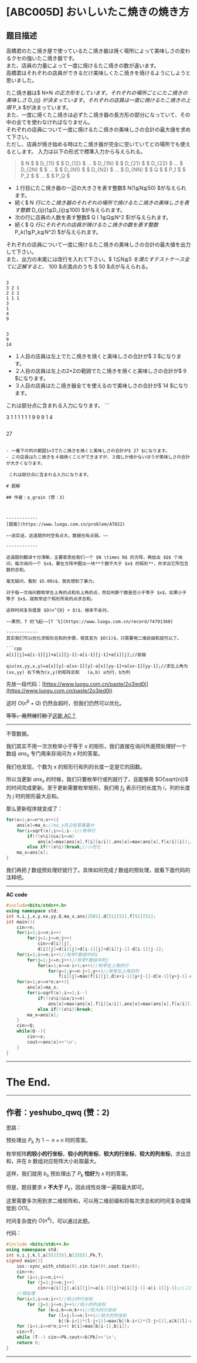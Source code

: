 # [ABC005D] おいしいたこ焼きの焼き方

## 题目描述

[problemUrl]: https://atcoder.jp/contests/abc005/tasks/abc005_4

高橋君のたこ焼き屋で使っているたこ焼き器は焼く場所によって美味しさの変わるクセの強いたこ焼き器です。  
 また、店員の力量によって一度に焼けるたこ焼きの数が違います。  
 高橋君はそれぞれの店員ができるだけ美味しくたこ焼きを焼けるようにしようと思いました。  
  
 たこ焼き器は$ N×N $の正方形をしています。  
 それぞれの場所ごとにたこ焼きの美味しさ$ D_{ij} $が決まっています。  
 それぞれの店員は一度に焼けるたこ焼きの上限$ P_k $が決まっています。  
 また、一度に焼くたこ焼きは必ずたこ焼き器の長方形の部分になっていて、その中の全てを使わなければなりません。  
 それぞれの店員について一度に焼けるたこ焼きの美味しさの合計の最大値を求めて下さい。  
 ただし、店員が焼き始める時はたこ焼き器が完全に空いていてどの場所でも使えるとします。 入力は以下の形式で標準入力から与えられる。

> $ N $ $ D_{11} $ $ D_{12} $ ... $ D_{1N} $ $ D_{21} $ $ D_{22} $ ... $ D_{2N} $ $ ... $ $ D_{N1} $ $ D_{N2} $ ... $ D_{NN} $ $ Q $ $ P_1 $ $ P_2 $ $ ... $ $ P_Q $

- １行目にたこ焼き器の一辺の大きさを表す整数$ N(1≦N≦50) $が与えられます。
- 続く$ N $行にたこ焼き器のそれぞれの場所で焼けるたこ焼きの美味しさを表す整数$ D_{ij}(1≦D_{ij}≦100) $が与えられます。
- 次の行に店員の人数を表す整数$ Q $($ 1≦Q≦N^2 $)が与えられます。
- 続く$ Q $行にそれぞれの店員が焼けるたこ焼きの数を表す整数$ P_k(1≦P_k≦N^2) $が与えられます。
 
 それぞれの店員について一度に焼けるたこ焼きの美味しさの合計の最大値を出力して下さい。  
また、出力の末尾には改行を入れて下さい。$ 1≦N≦5 $を満たすテストケース全てに正解すると、$ 100 $点満点のうち $ 50 $点が与えられる。

 ```

3
3 2 1
2 2 1
1 1 1
3
1
4
9
```

 ```

3
9
14
```

- １人目の店員は左上でたこ焼きを焼くと美味しさの合計が$ 3 $になります。
- ２人目の店員は左上の2×2の範囲でたこ焼きを焼くと美味しさの合計が$ 9 $になります。
- ３人目の店員はたこ焼き器全てを使えるので美味しさの合計が$ 14 $になります。
 
 これは部分点に含まれる入力になります。 ```

3
1 1 1
1 1 1
9 9 9
1
4
```

 ```

27
```

- 一番下の列の範囲1×3でたこ焼きを焼くと美味しさの合計が$ 27 $になります。
- この店員はたこ焼きを４個焼くことができますが、３個しか焼かないほうが美味しさの合計が大きくなります。
 
 これは部分点に含まれる入力になります。

# 题解

## 作者：a_grain (赞：3)



------------
[题面](https://www.luogu.com.cn/problem/AT822)

~~说实话，这道题的时空有点大，数据也有点弱。~~

------------

这道题的翻译十分清晰，主要意思给我们一个 $N \times N$ 的方阵，再给出 $Q$ 个询问，每次询问一个 $x$，要在方阵中圈出一块**个数不大于 $x$ 的矩形**，并求出它所包含数的总和。

毫无疑问，看到 $5.00s$，我先想到了暴力。

对于每一次询问都枚举左上角的点和右上角的点，然后判断个数是否小于等于 $x$，如果小于等于 $x$，就枚举这个矩形所有的点求总和。

这样时间复杂度是 $O(n^{8} + Q)$，根本不会对。

~~果然，T 的飞起~~[T 飞](https://www.luogu.com.cn/record/74791360)

------------
其实我们可以优化求矩形总和的步骤，使其变为 $O(1)$，只需要用二维前缀和就可以了。

```cpp
a[i][j]=a[i-1][j]+a[i][j-1]-a[i-1][j-1]+a[i][j];//前缀

qiu(xx,yy,x,y)=a[x][y]-a[xx-1][y]-a[x][yy-1]+a[xx-1][yy-1];//求左上角为(xx,yy) 右下角为(x,y)的矩阵总和   (a,b) a为行，b为列
```

先放一段代码：[https://www.luogu.com.cn/paste/2o3ied0j](https://www.luogu.com.cn/paste/2o3ied0j)

这时 $O(n^{6}+Q)$ 仍然会超时，但我们仍然可以优化。

~~等等，竟然被打脸了~~[这能 AC？](https://www.luogu.com.cn/record/74791550)

------------
不管数据。

我们其实不用一次次枚举小于等于 $x$ 的矩形，我们直接在询问外面预处理好一个数组 $ans_x$ 专门用来存询问为 $x$ 时的答案。

我们也发现，个数为 $x$ 的矩形行和列的长度一定是它的因数。

所以当更新 $ans_x$ 的时候，我们只要枚举行或列就行了，且能够用 $O(\sqrt{n})$ 的时间完成更新。至于更新需要枚举矩形，我们用 $f_{ij}$ 表示行的长度为 $i$，列的长度为 $j$ 时的矩形最大总和。

那么更新程序就变成了：
```cpp
for(x=1;x<=n*n;x++){
	ans[x]=ma_x;//ma_x存之前答案最大
	for(i=sqrt(x);i>=1;i--)//枚举行
		if(!(x%i)&&x/i<=n)
			ans[x]=max(ans[x],f[i][x/i]),ans[x]=max(ans[x],f[x/i][i]);//与两种情况求最大
		else if(!(x%i))break;//小优化
	ma_x=ans[x];
}
```
我们再把 $f$ 数组预处理好就行了。具体如何完成 $f$ 数组的预处理，就看下面代码的注释吧。

------------
**AC code**
```cpp
#include<bits/stdc++.h>
using namespace std;
int n,i,j,x,y,xx,yy,Q,ma_x,ans[2501],d[51][51],f[51][51];
int main(){
	cin>>n;
	for(i=1;i<=n;i++)
		for(j=1;j<=n;j++)
			cin>>d[i][j],
			d[i][j]=d[i][j]+d[i-1][j]+d[i][j-1]-d[i-1][j-1];
	for(i=1;i<=n;i++)//枚举f数组中的i 
		for(j=1;j<=n;j++)//枚举f数组中的j 
			for(x=1;x<=n-i+1;x++)//枚举左上角的行 
				for(y=1;y<=n-j+1;y++)//枚举左上角的列 
					f[i][j]=max(f[i][j],d[x+i-1][y+j-1]-d[x-1][y+j-1]-d[x+i-1][y-1]+d[x-1][y-1]);//x+i-1为右下角的行，y+j-1为右下角的列，这边不用枚举 
	for(x=1;x<=n*n;x++){
		ans[x]=ma_x;
		for(i=sqrt(x);i>=1;i--)
			if(!(x%i)&&x/i<=n)
				ans[x]=max(ans[x],f[i][x/i]),ans[x]=max(ans[x],f[x/i][i]);
			else if(!(x%i))break;
		ma_x=ans[x];
	}
	cin>>Q;
	while(Q--){
		cin>>x;
		cout<<ans[x]<<'\n';
	}
}
```


------------
# The End.


---

## 作者：yeshubo_qwq (赞：2)

思路：

预处理出 $P_k$ 为 $1 \sim n \times n$ 时的答案。

枚举矩阵**的较小的行坐标**，**较小的列坐标**，**较大的行坐标**，**较大的列坐标**，求出总和，并在 $b$ 数组对应矩阵大小处取最大。

这样，我们就用 $b_x$ 预处理出了 $P_k$ **恰好**为 $x$ 时的答案。

但是，题目要求 $x$ **不大于** $P_k$，因此线性处理一遍取最大即可。

这里需要多次用到求二维矩阵和，可以用二维前缀和将每次求总和的时间复杂度降低到 $O\left(1\right)$。

时间复杂度约 $O\left( n^4 \right)$，可以通过此题。

代码：

```cpp
#include <bits/stdc++.h>
using namespace std;
int n,i,j,k,l,a[55][55],b[2555],Pk,T;
signed main(){
	ios::sync_with_stdio(0),cin.tie(0),cout.tie(0);
	cin>>n;
	for (i=1;i<=n;i++)
		for (j=1;j<=n;j++)
			cin>>a[i][j],a[i][j]+=a[i-1][j]+a[i][j-1]-a[i-1][j-1];//二维前缀和 
	//预处理 
	for(i=1;i<=n;i++)//较小的行坐标
		for (j=1;j<=n;j++)//较小的列坐标
			for (k=i;k<=n;k++)//较大的行坐标
				for (l=j;l<=n;l++)//较大的列坐标
					b[(k-i+1)*(l-j+1)]=max(b[(k-i+1)*(l-j+1)],a[k][l]-a[k][j-1]-a[i-1][l]+a[i-1][j-1]);
	for (i=1;i<=n*n;i++) b[i]=max(b[i-1],b[i]);
	cin>>T;
	while (T--) cin>>Pk,cout<<b[Pk]<<'\n';
	return 0;
}
```


---

